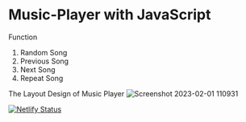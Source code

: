 # Music-Player with JavaScript

Function
1) Random Song
2) Previous Song
3) Next Song
4) Repeat Song

The Layout Design of Music Player
![Screenshot 2023-02-01 110931](https://user-images.githubusercontent.com/86345777/215935830-07cfc994-c4f7-421c-91c5-f2ad7a0d42d4.png)

[![Netlify Status](https://api.netlify.com/api/v1/badges/b3f910c7-3acf-4c92-8cad-2dd72914f155/deploy-status)]([https://app.netlify.com/sites/steady-fudge-330db0/deploys](https://steady-fudge-330db0.netlify.app/))
